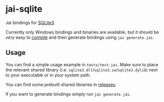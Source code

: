 # jai-sqlite

Jai bindings for [SQLite3](https://github.com/sqlite/sqlite).

Currently only Windows bindings and binaries are available, but it should be *very* easy to [compile](https://www.sqlite.org/howtocompile.html) and then generate bindings using `jai generate.jai`.

## Usage

You can find a simple usage example in `tests/test.jai`. Make sure to place the relevant shared library (i.e. `sqlite3.dll`/`sqlite3.so`/`sqlite3.dylib`) next to your executable or in your system path.

You can find some prebuilt shared libraries in [releases](https://github.com/overlord-systems/jai-sqlite/releases).

If you want to generate bindings simply run `jai generate.jai`.

